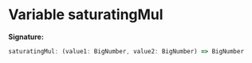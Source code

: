 
# Variable saturatingMul


<b>Signature:</b>

```typescript
saturatingMul: (value1: BigNumber, value2: BigNumber) => BigNumber
```
